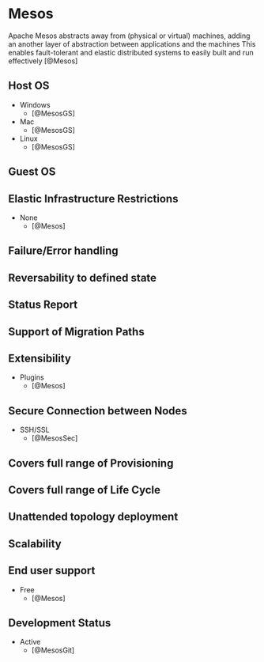 # Mesos
Apache Mesos abstracts away from (physical or virtual) machines, adding an another layer of abstraction between applications and the machines
This enables fault-tolerant and elastic distributed systems to easily built and run effectively [@Mesos]

## Host OS
- Windows
    - [@MesosGS]
- Mac
    - [@MesosGS]
- Linux
    - [@MesosGS]

## Guest OS

## Elastic Infrastructure Restrictions
- None
    - [@Mesos]

## Failure/Error handling

## Reversability to defined state

## Status Report

## Support of Migration Paths

## Extensibility
- Plugins
    - [@Mesos]

## Secure Connection between Nodes
- SSH/SSL
    - [@MesosSec]

## Covers full range of Provisioning

## Covers full range of Life Cycle

## Unattended topology deployment

## Scalability

## End user support
- Free
    - [@Mesos]

## Development Status
- Active
    - [@MesosGit]
